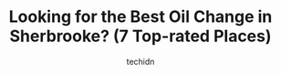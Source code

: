---
layout: ampstory
image: https://i0.wp.com/www.auto.or.id/wp-content/uploads/2023/06/pennzoil-lubrification-rock-forest-0-sherbrooke-1686325738.jpeg?resize=640,853
author: techidn
featured: false
description: Sherbrooke, Quebec, Canada is a haven for Oil Change enthusiasts, boasting an impressive array of 7 top-notch establishments. Whether youre a seasoned connoisseur or simply curious to explo
title: Looking for the Best Oil Change in Sherbrooke? (7 Top-rated Places)
cover:
   title: Looking for the Best Oil Change in Sherbrooke? (7 Top-rated Places)
   subtitle: AUTO.OR.ID
   background: https://www.auto.or.id/wp-content/uploads/2023/06/pennzoil-lubrification-rock-forest-0-sherbrooke-1686325738.jpeg

pages: 
 - layout: thirds
   top: <h1>#1 Gulf LubExpress</h1>
   bottom: "<p>Awesome place had my tires tightened free of charge. Spoke English and were very fast. I will be back</p>"
   background: https://www.auto.or.id/wp-content/uploads/2023/06/pennzoil-lubrification-rock-forest-1-sherbrooke-1686325740.jpeg
   backgroundblur: true
 - layout: thirds
   top: <h1>#2 Pennzoil (Lubrification Rock-Forest)</h1>
   bottom: "<p>4545 Boul Bourque suite 100, Sherbrooke, QC J1N 2G6, Canada</p>"
   background: https://www.auto.or.id/wp-content/uploads/2023/06/pennzoil-lubrification-rock-forest-2-sherbrooke-1686325740.jpeg
   cta:
      link: https://www.auto.or.id/looking-for-the-best-oil-change-in-sherbrooke-7-top-rated-places/
      text: Looking for the Best Oil Change in Sherbrooke? (7 Top-rated Places)
 - layout: thirds
   top: <h1>#3 Garage Services Mechanics Comeau</h1>
   bottom: "<p>1450 Rue Galt O, Sherbrooke, QC J1H 2B2, Canada</p>"
   background: https://images.unsplash.com/photo-1488610883421-64eb350d7f12?ixlib=rb-4.0.3&ixid=MnwxMjA3fDB8MHxwaG90by1wYWdlfHx8fGVufDB8fHx8&auto=format&fit=crop&w=640&h=853&q=80
   cta:
      link: https://www.auto.or.id/looking-for-the-best-oil-change-in-sherbrooke-7-top-rated-places/
      text: Looking for the Best Oil Change in Sherbrooke? (7 Top-rated Places)
 - layout: thirds
   top: <h1>#4 Pennzoil changement dhuile rapide sans rendezvous</h1>
   bottom: "<p>4545 Boul Bourque suite 100, Sherbrooke, QC J1N 2G6, Canada</p>"
   background: https://images.unsplash.com/photo-1570730325943-d6cc45ec31b2?ixlib=rb-4.0.3&ixid=MnwxMjA3fDB8MHxwaG90by1wYWdlfHx8fGVufDB8fHx8&auto=format&fit=crop&w=640&h=853&q=80
   cta:
      link: https://www.auto.or.id/looking-for-the-best-oil-change-in-sherbrooke-7-top-rated-places/
      text: Looking for the Best Oil Change in Sherbrooke? (7 Top-rated Places)
 - layout: thirds
   top: <h1>#5 DG Mécanique Sherbrooke</h1>
   bottom: "<p>3496 Rue King E, Sherbrooke, QC J1G 5J3, Canada</p>"
   background: https://images.unsplash.com/photo-1517672651691-24622a91b550?ixlib=rb-4.0.3&ixid=MnwxMjA3fDB8MHxwaG90by1wYWdlfHx8fGVufDB8fHx8&auto=format&fit=crop&w=640&h=853&q=80
   cta:
      link: https://www.auto.or.id/looking-for-the-best-oil-change-in-sherbrooke-7-top-rated-places/
      text: Looking for the Best Oil Change in Sherbrooke? (7 Top-rated Places)
 - layout: thirds
   top: <h1>#6 Garage R. Gomez inc.</h1>
   bottom: "<p>1221 Bd Queen-Victoria, Sherbrooke, QC J1J 4N6, Canada</p>"
   background: https://images.unsplash.com/photo-1629935389411-1bb0ae0d1ffe?ixlib=rb-4.0.3&ixid=MnwxMjA3fDB8MHxwaG90by1wYWdlfHx8fGVufDB8fHx8&auto=format&fit=crop&w=640&h=853&q=80
   cta:
      link: https://www.auto.or.id/looking-for-the-best-oil-change-in-sherbrooke-7-top-rated-places/
      text: Looking for the Best Oil Change in Sherbrooke? (7 Top-rated Places)
 - layout: thirds
   top: <h1>#7 Garage René Jacques - Garage Sherbrooke</h1>
   bottom: "<p>7110 Boul Bourque, Sherbrooke, QC J1N 3L9, Canada</p>"
   background: https://images.unsplash.com/photo-1617498115500-a71a00d2f6c3?ixlib=rb-4.0.3&ixid=MnwxMjA3fDB8MHxwaG90by1wYWdlfHx8fGVufDB8fHx8&auto=format&fit=crop&w=640&h=853&q=80
   cta:
      link: https://www.auto.or.id/looking-for-the-best-oil-change-in-sherbrooke-7-top-rated-places/
      text: Looking for the Best Oil Change in Sherbrooke? (7 Top-rated Places)
 - layout: thirds
   middle: Continue reading...
   background: https://images.unsplash.com/photo-1640168822478-3e59ab26add1?ixlib=rb-4.0.3&ixid=MnwxMjA3fDB8MHxwaG90by1wYWdlfHx8fGVufDB8fHx8&auto=format&fit=crop&w=640&h=853&q=80
   cta:
      link: https://www.auto.or.id/looking-for-the-best-oil-change-in-sherbrooke-7-top-rated-places/
      text: Looking for the Best Oil Change in Sherbrooke? (7 Top-rated Places)

---